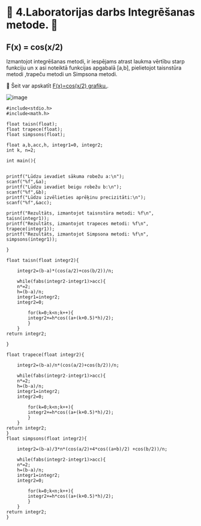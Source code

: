 # :bat: 4.Laboratorijas darbs Integrēšanas metode. :bat:
## F(x) = cos(x/2)   

Izmantojot integrēšanas metodi, ir iespējams atrast laukma vērtību starp funkciju un x asi noteiktā funkcijas apgabalā [a,b], pielietojot taisnstūra metodi ,trapeču metodi un Simpsona metodi.

:paperclip: Šeit var apskatīt [F(x)=cos(x/2) grafiku.](https://pages.github.com/).

![image](https://github.com/dzenifera16/RTR105/assets/72212089/548babb3-0bb5-48ed-9e75-ec7711a6af8d)

```
#include<stdio.h>
#include<math.h>

float taisn(float);
float trapece(float);
float simpsons(float);

float a,b,acc,h, integr1=0, integr2;
int k, n=2;

int main(){


printf("Lūdzu ievadiet sākuma robežu a:\n");
scanf("%f",&a);
printf("Lūdzu ievadiet beigu robežu b:\n");
scanf("%f",&b);
printf("Lūdzu izvēlieties aprēķinu precizitāti:\n");
scanf("%f",&acc);

printf("Rezultāts, izmantojot taisnstūra metodi: %f\n", taisn(integr1));
printf("Rezultāts, izmantojot trapeces metodi: %f\n", trapece(integr1));
printf("Rezultāts, izmantojot Simpsona metodi: %f\n", simpsons(integr1));

}

float taisn(float integr2){
	
	integr2=(b-a)*(cos(a/2)+cos(b/2))/n;

	while(fabs(integr2-integr1)>acc){
	n*=2;
	h=(b-a)/n;
	integr1=integr2;
	integr2=0;

		for(k=0;k<n;k++){
		integr2+=h*cos((a+(k+0.5)*h)/2);
		}
	}
return integr2;

}

float trapece(float integr2){

	integr2=(b-a)/n*(cos(a/2)+cos(b/2))/n;

	while(fabs(integr2-integr1)>acc){
	n*=2;
	h=(b-a)/n;
	integr1=integr2;
	integr2=0;

		for(k=0;k<n;k++){
		integr2+=h*cos((a+(k+0.5)*h)/2);
		}
	}
return integr2;
}
float simpsons(float integr2){

	integr2=(b-a)/3*n*(cos(a/2)+4*cos((a+b)/2) +cos(b/2))/n;

	while(fabs(integr2-integr1)>acc){
	n*=2;
	h=(b-a)/n;
	integr1=integr2;
	integr2=0;

		for(k=0;k<n;k++){
		integr2+=h*cos((a+(k+0.5)*h)/2);
		}
	}
return integr2;
}

```
